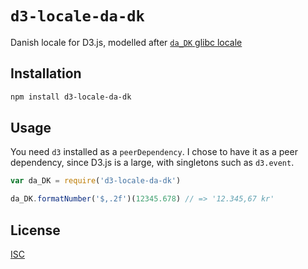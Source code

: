 `d3-locale-da-dk`
==================

Danish locale for D3.js, modelled after [`da_DK` glibc locale](http://lh.2xlibre.net/locale/da_DK/)

Installation
------------

```sh
npm install d3-locale-da-dk
```

Usage
-----

You need `d3` installed as a `peerDependency`. I chose to have it as a peer
dependency, since D3.js is a large, with singletons such as `d3.event`.

```js
var da_DK = require('d3-locale-da-dk')

da_DK.formatNumber('$,.2f')(12345.678) // => '12.345,67 kr'
```

License
-------

[ISC](LICENSE)
